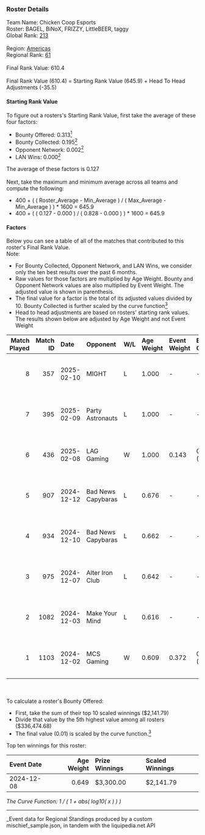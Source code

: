 ### Roster Details<br />
Team Name: Chicken Coop Esports<br />
Roster: BAGEL, BiNoX, FRIZZY, LittleBEER, taggy<br />
Global Rank: [213](../../standings_global_2025_03_01.md)<br />
<br />
Region: [Americas]( ../../standings_americas_2025_03_01.md)<br />
Regional Rank: [61]( ../../standings_americas_2025_03_01.md)<br />
<br />
Final Rank Value:  610.4<br />
<br />
Final Rank Value (610.4) = Starting Rank Value (645.9) + Head To Head Adjustments (-35.5)<br />

#### Starting Rank Value<br />
To figure out a rosters's Starting Rank Value, first take the average of these four factors:<br />
- Bounty Offered: 0.313[<sup>1</sup>](#table2)
- Bounty Collected: 0.195[<sup>2</sup>](#table1)
- Opponent Network: 0.002[<sup>2</sup>](#table1)
- LAN Wins: 0.000[<sup>2</sup>](#table1)

The average of these factors is 0.127<br />
<br />
Next, take the maximum and minimum average across all teams and compute the following:<br />
- 400 + ( ( Roster_Average - Min_Average ) / ( Max_Average - Min_Average ) ) * 1600 = 645.9
- 400 + ( ( 0.127 - 0.000 ) / ( 0.828 - 0.000 ) ) * 1600 = 645.9


#### Factors<br />
Below you can see a table of all of the matches that contributed to this roster's Final Rank Value.<br />
Note:<br />

- For Bounty Collected, Opponent Network, and LAN Wins, we consider only the ten best results over the past 6 months.
- Raw values for those factors are multiplied by Age Weight. Bounty and Opponent Network values are also multiplied by Event Weight. The adjusted value is shown in parenthesis.
- The final value for a factor is the total of its adjusted values divided by 10. Bounty Collected is further scaled by the curve function[<sup>3</sup>](#curveFunction)
- Head to head adjustments are based on rosters' starting rank values. The results shown below are adjusted by Age Weight and not Event Weight
<span id="table1"></span><br />


| Match Played | Match ID | Date       | Opponent           | W/L | Age Weight | Event Weight | Bounty Collected | Opponent Network | LAN Wins  | H2H Adj. | Roster                                  |
| -: | -: | :- | :- | :- | :- | :- | :- | :- | :- | -: | :- |
|            8 |      357 | 2025-02-10 | MIGHT              | L   | 1.000      | -            | -                | -                | -         |   -11.78 | BAGEL, BiNoX, FRIZZY, LittleBEER, taggy |
|            7 |      395 | 2025-02-09 | Party Astronauts   | L   | 1.000      | -            | -                | -                | -         |    -8.66 | BAGEL, BiNoX, FRIZZY, LittleBEER, taggy |
|            6 |      436 | 2025-02-08 | LAG Gaming         | W   | 1.000      | 0.143        | 0.001 (0.000)    | 0.028 (0.004)    | 0 (0.000) |    13.39 | BAGEL, BiNoX, FRIZZY, LittleBEER, taggy |
|            5 |      907 | 2024-12-12 | Bad News Capybaras | L   | 0.676      | -            | -                | -                | -         |   -10.04 | BAGEL, Freaky, FRIZZY, LittleBEER, supa |
|            4 |      934 | 2024-12-10 | Bad News Capybaras | L   | 0.662      | -            | -                | -                | -         |   -10.21 | BAGEL, Freaky, FRIZZY, LittleBEER, supa |
|            3 |      975 | 2024-12-07 | Alter Iron Club    | L   | 0.642      | -            | -                | -                | -         |    -8.29 | BAGEL, Freaky, FRIZZY, LittleBEER, supa |
|            2 |     1082 | 2024-12-03 | Make Your Mind     | L   | 0.616      | -            | -                | -                | -         |    -8.41 | BAGEL, Freaky, FRIZZY, LittleBEER, supa |
|            1 |     1103 | 2024-12-02 | MCS Gaming         | W   | 0.609      | 0.372        | 0.002 (0.001)    | 0.060 (0.014)    | 0 (0.000) |     8.46 | BAGEL, Freaky, FRIZZY, LittleBEER, supa |

<br />
<span id="table2"></span><br />
To calculate a roster's Bounty Offered:<br />

- First, take the sum of their top 10 scaled winnings ($2,141.79)
- Divide that value by the 5th highest value among all rosters ($336,474.68)
- The final value (0.01) is scaled by the curve function.[<sup>3</sup>](#curveFunction)

Top ten winnings for this roster:<br />

| Event Date | Age Weight | Prize Winnings | Scaled Winnings |
| :- | -: | :- | :- |
| 2024-12-08 |      0.649 | $3,300.00      | $2,141.79       |


<span id="curveFunction"></span>_The Curve Function: 1 / ( 1 + abs( log10( x ) ) )_<br />

---
_Event data for Regional Standings produced by a custom mischief_sample.json, in tandem with the liquipedia.net API<br />
